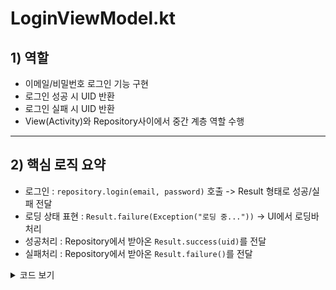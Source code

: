 # LoginViewModel.kt

## 1) 역할
- 이메일/비밀번호 로그인 기능 구현
- 로그인 성공 시 UID 반환
- 로그인 실패 시 UID 반환
- View(Activity)와 Repository사이에서 중간 계층 역할 수행

---

## 2) 핵심 로직 요약
- 로그인 : `repository.login(email, password)` 호출 -> Result 형태로 성공/실패 전달
- 로딩 상태 표현 : `Result.failure(Exception("로딩 중..."))` -> UI에서 로딩바 처리
- 성공처리 : Repository에서 받아온 `Result.success(uid)`를 전달
- 실패처리 : Repository에서 받아온 `Result.failure()`를 전달
  
<details>
<summary> 코드 보기 </summary>

```kotlin
package com.example.refac_userbus.feature.login

import androidx.lifecycle.LiveData
import androidx.lifecycle.MutableLiveData
import androidx.lifecycle.ViewModel
import com.example.refac_userbus.data.UserRepository

class LoginViewModel : ViewModel() {
    private val repository = UserRepository()

    private val _loginResult = MutableLiveData<Result<String>>()
    val loginResult: LiveData<Result<String>> = _loginResult

    fun login(email: String, password: String) {
        _loginResult.value = Result.failure(Exception("로딩 중..."))  // 로딩 상태
        repository.login(email, password) { result ->
            _loginResult.postValue(result)
        }
    }
}
```
</details>